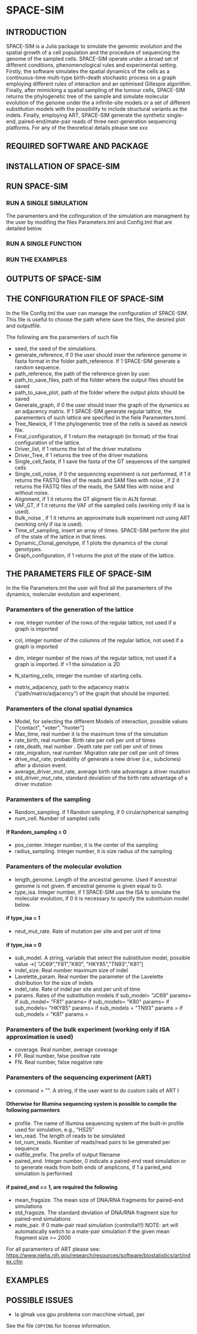 # SPACE-SIM
## INTRODUCTION 
SPACE-SIM is a Julia package to simulate the genomic evolution and the spatial growth of a cell population and the procedure of sequencing the genome of the sampled cells. SPACE-SIM operate under a broad set of different conditions, phenomenological rules and experimental setting.
Firstly, the software simulates the spatial dynamics of the cells as a continuous-time multi-type birth-death stochastic process on a graph employing different rules of interaction and an optimised Gillespie algorithm. 
Finally, after mimicking a spatial sampling of the tumour cells, SPACE-SIM  returns the phylogenetic tree of the sample and simulate molecular evolution of the genome under the a infinite-site models or a set of different substitution models  with the possibility to include structural variants as the indels. Finally, employing ART, SPACE-SIM   generate the  synthetic  single-end, paired-end/mate-pair reads of three  next-generation sequencing platforms.
For any of the theoretical details please see xxx
 
## REQUIRED  SOFTWARE AND PACKAGE



## INSTALLATION OF SPACE-SIM

## RUN SPACE-SIM
### RUN A SINGLE SIMULATION
The paramenters and the cofinguration of the simulation are managment by the user by modifing the files Parameters.tml and Config.tml that are detailed below.
### RUN A SINGLE FUNCTION


### RUN THE EXAMPLES

## OUTPUTS OF SPACE-SIM


## THE CONFIGURATION FILE OF SPACE-SIM
In the file Config.tml the user can manage the configuration of SPACE-SIM. This file is useful to choose the path where save the files, the desired plot and outputfile.

The following are the paramenters of such file

- seed, the seed of the simulations.
- generate_reference,  if 0 the user should inser the reference genome in fasta format in the folder path_reference. If 1 SPACE-SIM generate a random sequence.
- path_reference, the path of the reference given by user.
- path_to_save_files, path of the folder where the output files should be saved
- path_to_save_plot,  path of the folder where the output plots should be saved
- Generate_graph, if 0 the user should inser the graph of the dynamics as an adjacency matrix. If 1 SPACE-SIM generate regular lattice, the paramenters of such lattice are specified in the fiele Paramenters.toml.
- Tree_Newick, if 1  the phylogenentic tree of the cells is saved as newick file.
- Final_configuration, if 1 return the metagraph (in format) of the final configuration of the lattice.
- Driver_list, if 1 returns the list of the driver mutations
- Driver_Tree, if 1 returns the tree of the driver mutations
- Single_cell_fasta, if 1 save the fasta of the GT sequences of the sampled cells 
- Single_cell_noise, if 0  the sequencing experiment is not performed, if 1 it returns the FASTQ  files of the reads and SAM files with noise  , if 2 it returns the FASTQ  files of the reads, the SAM files with noise and without noise.
- Alignment, if 1 it returns the GT aligment file in ALN format.
 - VAF_GT, if 1 it returns the VAF of the sampled cells  (working only if isa is used).
- Bulk_noise , if 1 it returns an approximate bulk experiment not using ART (working only if isa is used).
- Time_of_sampling, insert an array of times. SPACE-SIM perform the plot of the state of the lattice in that times.
- Dynamic_Clonal_genotype, if 1 plots the dynamics of the clonal genotypes.
- Graph_configuration, if 1  returns the plot of the state of the lattice.


## THE PARAMETERS FILE OF SPACE-SIM
In the file Parameters.tml the user will find all the paramenters of the dynamics, molecular evolution and experiment. 



### Paramenters of the generation of the lattice

- row, integer number of the rows of the regular lattice, not used if a graph is imported
- col, integer number of the columns of the regular lattice, not used if a graph is imported
- dim, integer number of the rows of the regular lattice, not used if a graph is imported. If =1 the simulation is 2D
- N_starting_cells, integer  the number of starting cells.

- matrix_adjacency,  path to the adjacency matrix ("path/matrix/adjacency") of the graph that should be imported.

### Paramenters of the clonal spatial dynamics

- Model,  for selecting the different  Models of interaction, possible values ["contact", "voter", "hvoter"]
- Max_time, real number it is the maximum time of the simulation 
- rate_birth, real number.  Birth rate per cell per unit of times
- rate_death,  real number . Death rate per cell per unit of times
- rate_migration, real number.  Migration rate per cell per unit of times
- drive_mut_rate, probability of generate a new driver (i.e., subclones) after a division event.
- average_driver_mut_rate,  average birth rate advantage a driver mutation 
- std_driver_mut_rate, standard deviation of the birth rate advantage of a driver mutation 

### Paramenters of the sampling
- Random_sampling. if 1  Random sampling, if 0 cirular/spherical sampling 
- num_cell. Number of sampled cells

#### If Random_sampling = 0
 -  pos_center. Integer number, it is the center of the sampling
- radius_sampling. Integer number, it is size radius of the sampling

### Paramenters of the molecular evolution
- length_genome.  Length of the ancestral genome. Used  if ancestral genome is not given. If ancestral genome is given equal to 0.
- type_isa. Integer number, if 1 SPACE-SIM use the ISA to simulate the molecular evolution, if 0 it is necessary to specify the substituion model below.
#### if type_isa = 1
- neut_mut_rate. Rate of mutation per site and per unit of time
#### if type_isa = 0
- sub_model. A string, variable that select the subistituion model, possible value ->[ "JC69","F81","K80", "HKY85","TN93","K81"]
- indel_size. Real number maximum size of indel 
- Lavelette_param. Real number the parameter of  the Lavelette distribution for the size of indels
- indel_rate. Rate of indel per site and per unit of time
- params. Rates of the substitution models
 if sub_model= "JC69" params=
 if sub_model= "F81" params=
 if sub_models= "K80" params=
 if sub_models= "HKY85" params=
 if sub_models = "TN93" params =
 if sub_models = "K81" params =

### Paramenters of the bulk experiment (working only if ISA approximation is used)
- coverage. Real number, average coverage 
 - FP. Real number,  false positive rate
- FN. Real number, false negative rate

### Paramenters of the sequencing experiment (ART)
- command = "". A string, if the user want to do custom calls of ART I 
#### Otherwise for Illumina  sequencing system is possible to compile the following parmenters
- profile. The name of Illumina sequencing system of the built-in profile used for simulation, e.g., "HS25"
- len_read. The length of reads to be simulated
- tot_num_reads.  Number of reads/read pairs to be generated per sequence
 - outfile_prefix.  The prefix of output filename
- paired_end. Integer number,  0  indicate a paired-end read simulation or to generate reads from both ends of amplicons, if 1 a paried_end simulation is performed
	                 
			    
#### if paired_end == 1,  are required the following 
- mean_fragsize. The mean size of DNA/RNA fragments for paired-end simulations
- std_fragsize. The standard deviation of DNA/RNA fragment size for paired-end simulations
- mate_pair. If  0  mate-pair read simulation (controlla!!!)
   NOTE: art will automatically switch to a mate-pair simulation if the given mean fragment size >= 2000

For all paramenters of ART  please see: https://www.niehs.nih.gov/research/resources/software/biostatistics/art/index.cfm

## EXAMPLES

## POSSIBLE ISSUES
 - la glmak usa gpu problema con macchine virtuali, per 



See the file `COPYING` for license information.

